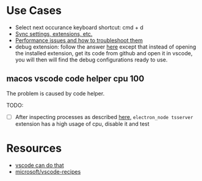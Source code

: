 # Use Cases

- Select next occurance keyboard shortcut: cmd + d
- [Sync settings, extensions, etc.](https://marketplace.visualstudio.com/items?itemName=Shan.code-settings-sync)
- [Performance issues and how to troubleshoot them](https://github.com/Microsoft/vscode/wiki/Performance-Issues)
- debug extension: follow the answer [here](https://stackoverflow.com/questions/51164279/how-to-debug-visual-studio-code-extensions) except that instead of opening the installed extension, get its code from github and open it in vscode, you will then will find the debug configurations ready to use.

## macos vscode code helper cpu 100

The problem is caused by code helper.

TODO:

- [ ] After inspecting processes as described [here](https://github.com/Microsoft/vscode/wiki/Performance-Issues), `electron_node tsserver` extension has a high usage of cpu, disable it and test

# Resources

- [vscode can do that](https://vscodecandothat.com/)
- [microsoft/vscode-recipes](https://github.com/microsoft/vscode-recipes)
